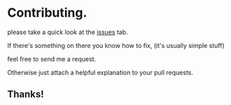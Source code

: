 # Contributing.


please take a quick look at the [issues](https://github.com/DavidAwad/Read-Between-The-Lines/issues) tab.


If there's something on there you know how to fix, (it's usually simple stuff)

feel free to send me a request.


Otherwise just attach a helpful explanation to your pull requests.


## Thanks!
